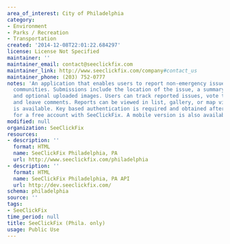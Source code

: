 ```yaml
---
area_of_interest: City of Philadelphia
category:
- Environment
- Parks / Recreation
- Transportation
created: '2014-12-08T22:01:22.684297'
license: License Not Specified
maintainer: ''
maintainer_email: contact@seeclickfix.com
maintainer_link: http://www.seeclickfix.com/company#contact_us
maintainer_phone: (203) 752-0777
notes: 'An application that enables users to report non-emergency issues in their
  communities. Submissions include the location of the issue, a summary, description,
  and optional uploaded images. Users can track reported issues, vote to fix them,
  and leave comments. Reports can be viewed in list, gallery, or map views. An API
  is available. Key based authentication is required and obtained after registering
  for a free account with SeeClickFix. A mobile version is also available. '
modified: null
organization: SeeClickFix
resources:
- description: ''
  format: HTML
  name: SeeClickFix Philadelphia, PA
  url: http://www.seeclickfix.com/philadelphia
- description: ''
  format: HTML
  name: SeeClickFix Philadelphia, PA API
  url: http://dev.seeclickfix.com/
schema: philadelphia
source: ''
tags: 
- SeeClickFix
time_period: null
title: SeeClickFix (Phila. only)
usage: Public Use
---
```


